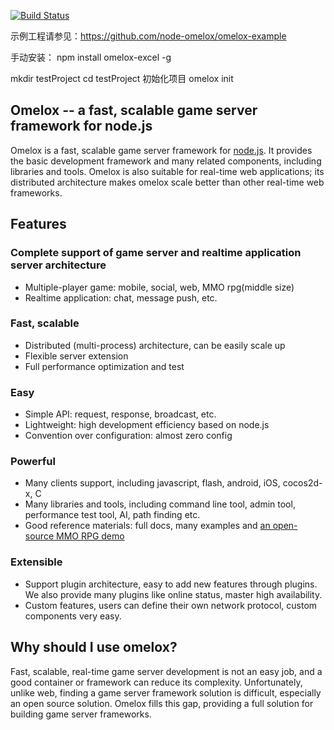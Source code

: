 

[![Build Status](https://travis-ci.org/node-omelox/omelox.svg?branch=master)](https://travis-ci.org/node-omelox/omelox)

示例工程请参见：https://github.com/node-omelox/omelox-example

手动安装：
npm install omelox-excel -g

mkdir testProject
cd testProject
初始化项目
omelox init


## Omelox -- a fast, scalable game server framework for node.js

Omelox is a fast, scalable game server framework for [node.js](http://nodejs.org).
It provides the basic development framework and many related components, including libraries and tools.
Omelox is also suitable for real-time web applications; its distributed architecture makes omelox scale better than other real-time web frameworks.

## Features

### Complete support of game server and realtime application server architecture

* Multiple-player game: mobile, social, web, MMO rpg(middle size)
* Realtime application: chat,  message push, etc.

### Fast, scalable

* Distributed (multi-process) architecture, can be easily scale up
* Flexible server extension
* Full performance optimization and test

### Easy

* Simple API: request, response, broadcast, etc.
* Lightweight: high development efficiency based on node.js
* Convention over configuration: almost zero config

### Powerful

* Many clients support, including javascript, flash, android, iOS, cocos2d-x, C
* Many libraries and tools, including command line tool, admin tool, performance test tool, AI, path finding etc.
* Good reference materials: full docs, many examples and [an open-source MMO RPG demo](https://github.com/NetEase/omelox/wiki/Introduction-to--Lord-of-Omelox)

### Extensible

* Support plugin architecture, easy to add new features through plugins. We also provide many plugins like online status, master high availability.
* Custom features, users can define their own network protocol, custom components very easy.

## Why should I use omelox?
Fast, scalable, real-time game server development is not an easy job, and a good container or framework can reduce its complexity.
Unfortunately, unlike web, finding a game server framework solution is difficult, especially an open source solution. Omelox fills this gap, providing a full solution for building game server frameworks.

